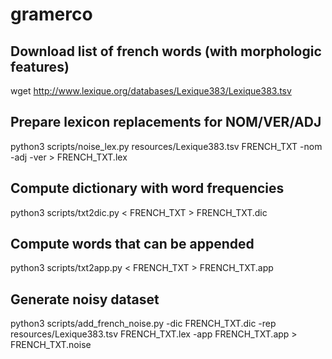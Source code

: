 # gramerco

## Download list of french words (with morphologic features)
 wget http://www.lexique.org/databases/Lexique383/Lexique383.tsv 

## Prepare lexicon replacements for NOM/VER/ADJ 
python3 scripts/noise_lex.py resources/Lexique383.tsv FRENCH_TXT -nom -adj -ver > FRENCH_TXT.lex

## Compute dictionary with word frequencies
python3 scripts/txt2dic.py < FRENCH_TXT > FRENCH_TXT.dic

## Compute words that can be appended
python3 scripts/txt2app.py < FRENCH_TXT > FRENCH_TXT.app

## Generate noisy dataset
python3 scripts/add_french_noise.py -dic FRENCH_TXT.dic -rep resources/Lexique383.tsv FRENCH_TXT.lex -app FRENCH_TXT.app > FRENCH_TXT.noise

